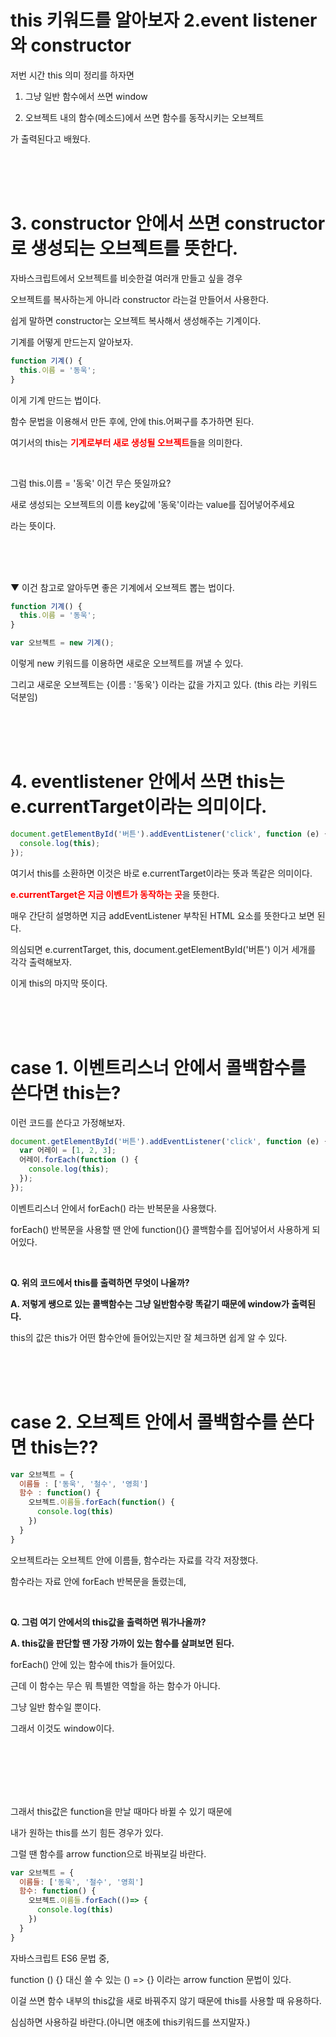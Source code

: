 # this 키워드를 알아보자 2.event listener와 constructor

저번 시간 this 의미 정리를 하자면

1. 그냥 일반 함수에서 쓰면 window

2. 오브젝트 내의 함수(메소드)에서 쓰면 함수를 동작시키는 오브젝트

가 출력된다고 배웠다.

<br>
<br>
<br>

# 3. constructor 안에서 쓰면 constructor로 생성되는 오브젝트를 뜻한다.

자바스크립트에서 오브젝트를 비슷한걸 여러개 만들고 싶을 경우

오브젝트를 복사하는게 아니라 constructor 라는걸 만들어서 사용한다.

쉽게 말하면 constructor는 오브젝트 복사해서 생성해주는 기계이다.

기계를 어떻게 만드는지 알아보자.

```js
function 기계() {
  this.이름 = '동욱';
}
```

이게 기계 만드는 법이다.

함수 문법을 이용해서 만든 후에, 안에 this.어쩌구를 추가하면 된다.

여기서의 this는 <span style=color:red>**기계로부터 새로 생성될 오브젝트**</span>들을 의미한다.

<br>

그럼 this.이름 = '동욱' 이건 무슨 뜻일까요?

새로 생성되는 오브젝트의 이름 key값에 '동욱'이라는 value를 집어넣어주세요

라는 뜻이다.

<br>
<br>
<br>

▼ 이건 참고로 알아두면 좋은 기계에서 오브젝트 뽑는 법이다.

```js
function 기계() {
  this.이름 = '동욱';
}

var 오브젝트 = new 기계();
```

이렇게 new 키워드를 이용하면 새로운 오브젝트를 꺼낼 수 있다.

그리고 새로운 오브젝트는 {이름 : '동욱'} 이라는 값을 가지고 있다. (this 라는 키워드 덕분임)

<br>
<br>
<br>

# 4. eventlistener 안에서 쓰면 this는 e.currentTarget이라는 의미이다.

```js
document.getElementById('버튼').addEventListener('click', function (e) {
  console.log(this);
});
```

여기서 this를 소환하면 이것은 바로 e.currentTarget이라는 뜻과 똑같은 의미이다.

<span style=color:red>**e.currentTarget은 지금 이벤트가 동작하는 곳**</span>을 뜻한다.

매우 간단히 설명하면 지금 addEventListener 부착된 HTML 요소를 뜻한다고 보면 된다.

의심되면 e.currentTarget, this, document.getElementById('버튼') 이거 세개를 각각 출력해보자.

이게 this의 마지막 뜻이다.

<br>
<br>
<br>

# case 1. 이벤트리스너 안에서 콜백함수를 쓴다면 this는?

이런 코드를 쓴다고 가정해보자.

```js
document.getElementById('버튼').addEventListener('click', function (e) {
  var 어레이 = [1, 2, 3];
  어레이.forEach(function () {
    console.log(this);
  });
});
```

이벤트리스너 안에서 forEach() 라는 반복문을 사용했다.

forEach() 반복문을 사용할 땐 안에 function(){} 콜백함수를 집어넣어서 사용하게 되어있다.

<br>

**Q. 위의 코드에서 this를 출력하면 무엇이 나올까?**

**A. 저렇게 쌩으로 있는 콜백함수는 그냥 일반함수랑 똑같기 때문에 window가 출력된다.**

this의 값은 this가 어떤 함수안에 들어있는지만 잘 체크하면 쉽게 알 수 있다.

<br>
<br>
<br>

# case 2. 오브젝트 안에서 콜백함수를 쓴다면 this는??

```js
var 오브젝트 = {
  이름들 : ['동욱', '철수', '영희']
  함수 : function() {
    오브젝트.이름들.forEach(function() {
      console.log(this)
    })
  }
}
```

오브젝트라는 오브젝트 안에 이름들, 함수라는 자료를 각각 저장했다.

함수라는 자료 안에 forEach 반복문을 돌렸는데,

<br>

**Q. 그럼 여기 안에서의 this값을 출력하면 뭐가나올까?**

**A. this값을 판단할 땐 가장 가까이 있는 함수를 살펴보면 된다.**

forEach() 안에 있는 함수에 this가 들어있다.

근데 이 함수는 무슨 뭐 특별한 역할을 하는 함수가 아니다.

그냥 일반 함수일 뿐이다.

그래서 이것도 window이다.

<br>
<br>
<br>
<br>
<br>

그래서 this값은 function을 만날 때마다 바뀔 수 있기 때문에

내가 원하는 this를 쓰기 힘든 경우가 있다.

그럴 땐 함수를 arrow function으로 바꿔보길 바란다.

```js
var 오브젝트 = {
  이름들: ['동욱', '철수', '영희']
  함수: function() {
    오브젝트.이름들.forEach(()=> {
      console.log(this)
    })
  }
}
```

자바스크립트 ES6 문법 중,

function () {} 대신 쓸 수 있는 () => {} 이라는 arrow function 문법이 있다.

이걸 쓰면 함수 내부의 this값을 새로 바꿔주지 않기 때문에 this를 사용할 때 유용하다.

심심하면 사용하길 바란다.(아니면 애초에 this키워드를 쓰지말자.)

